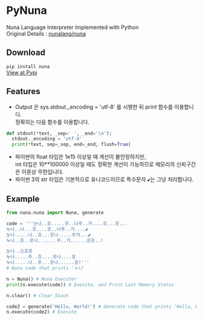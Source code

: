 # PyNuna
Nuna Language Interpreter Implemented with Python <br>
Original Details : [nunalang/nuna](https://github.com/nunalang/nuna)

## Download
```pip install nuna``` <br>
[View at Pypi](https://pypi.org/project/Nuna)

## Features
* Output 은 sys.stdout.\_encoding = 'utf-8' 를 시행한 뒤 print 함수를 이용합니다.
  <br> 정확히는 다음 함수를 이용합니다.
```Python
def stdout(*text, _sep=' ', _end='\n'):
  stdout._encoding = 'utf-8'
  print(*text, sep=_sep, end=_end, flush=True)
```
* 파이썬의 float 타입은 1e15 이상일 때 계산이 불안정하지만,
  <br>int 타입은 10\*\*100000 이상일 때도 정확한 계산이 가능하므로 메모리의 신뢰구간은 이론상 무한입니다.
* 파이썬 3의 str 타입은 기본적으로 유니코드이므로 특수문자 `💕`는 그냥 처리합니다.

## Example
```Python
from nuna.nuna import Nuna, generate

code = '''눈나..흐.....읏..나주..거....흐...읏...
누나..나...흐....읏..나주..거....💕
눈나.....나..흐...읏나.....주거...💕
누나..흐..읏나.......주..거......응읏..!

눈나..으흐읏
누나.....주..흐....읏나....응
누나.....나..주...읏나......응!'''
# Nuna code that prints '누나'

n = Nuna() # Nuna Executer
print(n.execute(code)) # Execute, and Print Last Memory Status

n.clear() # Clear Stack

code2 = generate('Hello, World!') # Generate code that prints 'Hello, World!'
n.execute(code2) # Execute
```
